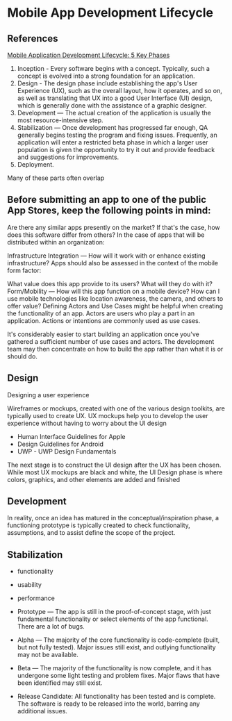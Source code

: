 # Mobile App Development Lifecycle

## References
[Mobile Application Development Lifecycle: 5 Key Phases](https://blog.kms-solutions.asia/mobile-app-development-lifecycle)

1. Inception - Every software begins with a concept. Typically, such a concept is evolved into a strong foundation for an application.
2. Design - The design phase include establishing the app's User Experience (UX), such as the overall layout, how it operates, and so on, as well as translating that UX into a good User Interface (UI) design, which is generally done with the assistance of a graphic designer.
3. Development — The actual creation of the application is usually the most resource-intensive step.
4. Stabilization — Once development has progressed far enough, QA generally begins testing the program and fixing issues. Frequently, an application will enter a restricted beta phase in which a larger user population is given the opportunity to try it out and provide feedback and suggestions for improvements.
5. Deployment.

Many of these parts often overlap

## Before submitting an app to one of the public App Stores, keep the following points in mind:

Are there any similar apps presently on the market? If that's the case, how does this software differ from others?
In the case of apps that will be distributed within an organization:

Infrastructure Integration — How will it work with or enhance existing infrastructure?
Apps should also be assessed in the context of the mobile form factor:

What value does this app provide to its users? What will they do with it?
Form/Mobility — How will this app function on a mobile device? How can I use mobile technologies like location awareness, the camera, and others to offer value?
Defining Actors and Use Cases might be helpful when creating the functionality of an app. Actors are users who play a part in an application. Actions or intentions are commonly used as use cases.

It's considerably easier to start building an application once you've gathered a sufficient number of use cases and actors. The development team may then concentrate on how to build the app rather than what it is or should do.

## Design
Designing a user experience

Wireframes or mockups, created with one of the various design toolkits, are typically used to create UX. UX mockups help you to develop the user experience without having to worry about the UI design
* Human Interface Guidelines for Apple
* Design Guidelines for Android
* UWP - UWP Design Fundamentals

The next stage is to construct the UI design after the UX has been chosen. 
While most UX mockups are black and white, the UI Design phase is where colors, graphics, and other elements are added and finished

## Development
In reality, once an idea has matured in the conceptual/inspiration phase, a functioning prototype is typically created to check functionality, assumptions, and to assist define the scope of the project.

## Stabilization
* functionality
* usability
* performance

* Prototype — The app is still in the proof-of-concept stage, with just fundamental functionality or select elements of the app functional. There are a lot of bugs.
* Alpha — The majority of the core functionality is code-complete (built, but not fully tested). Major issues still exist, and outlying functionality may not be available.
* Beta — The majority of the functionality is now complete, and it has undergone some light testing and problem fixes. Major flaws that have been identified may still exist.
* Release Candidate: All functionality has been tested and is complete. The software is ready to be released into the world, barring any additional issues.






